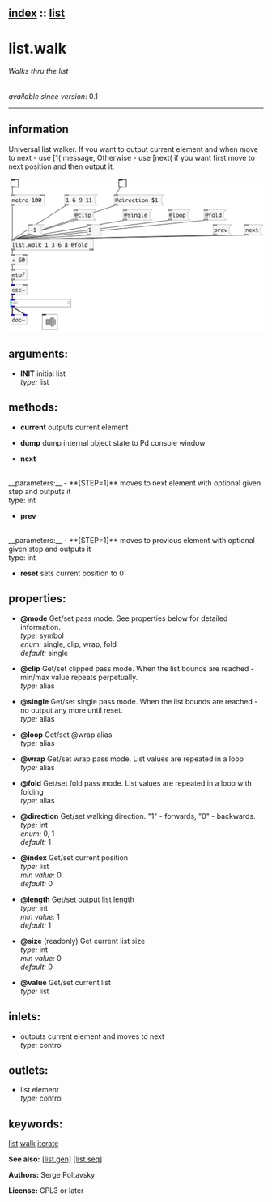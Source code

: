 [index](index.html) :: [list](category_list.html)
---

# list.walk

###### Walks thru the list

*available since version:* 0.1

---


## information
Universal list walker. If you want to output current element and when move to next - use [1( message, Otherwise - use [next( if you want first move to next position and then output it.


[![example](../examples/img/list.walk.jpg)](../examples/pd/list.walk.pd)



## arguments:

* **INIT**
initial list<br>
_type:_ list<br>



## methods:

* **current**
outputs current element<br>

* **dump**
dump internal object state to Pd console window<br>

* **next**
<br>
  __parameters:__
  - **[STEP=1]** moves to next element with optional given step and outputs it<br>
    type: int <br>

* **prev**
<br>
  __parameters:__
  - **[STEP=1]** moves to previous element with optional given step and outputs it<br>
    type: int <br>

* **reset**
sets current position to 0<br>




## properties:

* **@mode** 
Get/set pass mode. See properties below for detailed information.<br>
_type:_ symbol<br>
_enum:_ single, clip, wrap, fold<br>
_default:_ single<br>

* **@clip** 
Get/set clipped pass mode. When the list bounds are reached - min/max value repeats
perpetually.<br>
_type:_ alias<br>

* **@single** 
Get/set single pass mode. When the list bounds are reached - no output any more until
reset.<br>
_type:_ alias<br>

* **@loop** 
Get/set @wrap alias<br>
_type:_ alias<br>

* **@wrap** 
Get/set wrap pass mode. List values are repeated in a loop<br>
_type:_ alias<br>

* **@fold** 
Get/set fold pass mode. List values are repeated in a loop with folding<br>
_type:_ alias<br>

* **@direction** 
Get/set walking direction. &#34;1&#34; - forwards, &#34;0&#34; - backwards.<br>
_type:_ int<br>
_enum:_ 0, 1<br>
_default:_ 1<br>

* **@index** 
Get/set current position<br>
_type:_ list<br>
_min value:_ 0<br>
_default:_ 0<br>

* **@length** 
Get/set output list length<br>
_type:_ int<br>
_min value:_ 1<br>
_default:_ 1<br>

* **@size** (readonly)
Get current list size<br>
_type:_ int<br>
_min value:_ 0<br>
_default:_ 0<br>

* **@value** 
Get/set current list<br>
_type:_ list<br>



## inlets:

* outputs current element and moves to next<br>
_type:_ control



## outlets:

* list element<br>
_type:_ control



## keywords:

[list](keywords/list.html)
[walk](keywords/walk.html)
[iterate](keywords/iterate.html)



**See also:**
[\[list.gen\]](list.gen.html)
[\[list.seq\]](list.seq.html)




**Authors:** Serge Poltavsky




**License:** GPL3 or later





